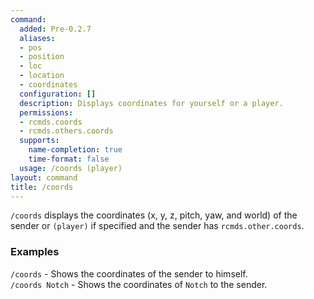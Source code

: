 ```yaml
---
command:
  added: Pre-0.2.7
  aliases:
  - pos
  - position
  - loc
  - location
  - coordinates
  configuration: []
  description: Displays coordinates for yourself or a player.
  permissions:
  - rcmds.coords
  - rcmds.others.coords
  supports:
    name-completion: true
    time-format: false
  usage: /coords (player)
layout: command
title: /coords
---
```


```/coords``` displays the coordinates (x, y, z, pitch, yaw, and world) of the sender or ```(player)``` if specified
and the sender has ```rcmds.other.coords```.

### Examples 

```/coords``` - Shows the coordinates of the sender to himself.  
```/coords Notch``` - Shows the coordinates of ```Notch``` to the sender.
